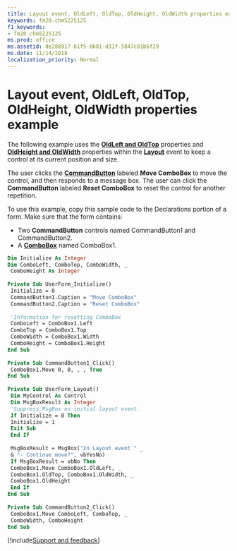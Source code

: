 ```yaml
---
title: Layout event, OldLeft, OldTop, OldHeight, OldWidth properties example
keywords: fm20.chm5225125
f1_keywords:
- fm20.chm5225125
ms.prod: office
ms.assetid: de288917-b1f5-0681-d31f-5847c81b6f29
ms.date: 11/14/2018
localization_priority: Normal
---
```



# Layout event, OldLeft, OldTop, OldHeight, OldWidth properties example

The following example uses the **[OldLeft and OldTop](oldleft-oldtop-properties.md)** properties and **[OldHeight and OldWidth](oldheight-oldwidth-properties.md)** properties within the **[Layout](layout-event.md)** event to keep a control at its current position and size. 

The user clicks the **[CommandButton](commandbutton-control.md)** labeled **Move ComboBox** to move the control, and then responds to a message box. The user can click the **CommandButton** labeled **Reset ComboBox** to reset the control for another repetition.

To use this example, copy this sample code to the Declarations portion of a form. Make sure that the form contains:

- Two **CommandButton** controls named CommandButton1 and CommandButton2.    
- A **[ComboBox](combobox-control.md)** named ComboBox1.
    

```vb
Dim Initialize As Integer 
Dim ComboLeft, ComboTop, ComboWidth, _ 
 ComboHeight As Integer 
 
Private Sub UserForm_Initialize() 
 Initialize = 0 
 CommandButton1.Caption = "Move ComboBox" 
 CommandButton2.Caption = "Reset ComboBox" 
 
 'Information for resetting ComboBox 
 ComboLeft = ComboBox1.Left 
 ComboTop = ComboBox1.Top 
 ComboWidth = ComboBox1.Width 
 ComboHeight = ComboBox1.Height 
End Sub 
 
Private Sub CommandButton1_Click() 
 ComboBox1.Move 0, 0, , , True 
End Sub 
 
Private Sub UserForm_Layout() 
 Dim MyControl As Control 
 Dim MsgBoxResult As Integer 
 'Suppress MsgBox on initial layout event. 
 If Initialize = 0 Then 
 Initialize = 1 
 Exit Sub 
 End If 
 
 MsgBoxResult = MsgBox("In Layout event " _ 
 & "- Continue move?", vbYesNo) 
 If MsgBoxResult = vbNo Then 
 ComboBox1.Move ComboBox1.OldLeft, _ 
 ComboBox1.OldTop, ComboBox1.OldWidth, _ 
 ComboBox1.OldHeight 
 End If 
End Sub 
 
Private Sub CommandButton2_Click() 
 ComboBox1.Move ComboLeft, ComboTop, _ 
 ComboWidth, ComboHeight 
End Sub
```

[!include[Support and feedback](~/includes/feedback-boilerplate.md)]